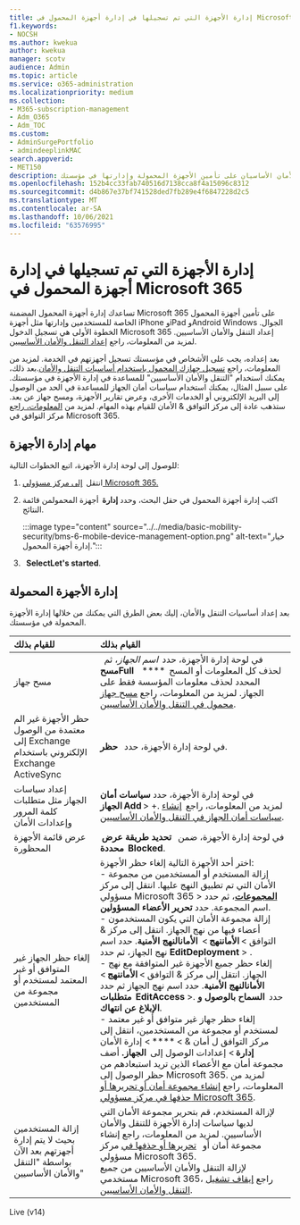 ```yaml
---
title: إدارة الأجهزة التي تم تسجيلها في إدارة أجهزة المحمول في Microsoft 365
f1.keywords:
- NOCSH
ms.author: kwekua
author: kwekua
manager: scotv
audience: Admin
ms.topic: article
ms.service: o365-administration
ms.localizationpriority: medium
ms.collection:
- M365-subscription-management
- Adm_O365
- Adm_TOC
ms.custom:
- AdminSurgePortfolio
- admindeeplinkMAC
search.appverid:
- MET150
description: يمكن أن يساعدك التنقل والأمان الأساسيان على تأمين الأجهزة المحمولة وإدارتها في مؤسستك.
ms.openlocfilehash: 152b4cc33fab740516d7138cca8f4a15096c8312
ms.sourcegitcommit: d4b867e37bf741528ded7fb289e4f6847228d2c5
ms.translationtype: MT
ms.contentlocale: ar-SA
ms.lasthandoff: 10/06/2021
ms.locfileid: "63576995"
---
```

# <a name="manage-devices-enrolled-in-mobile-device-management-in-microsoft-365"></a>إدارة الأجهزة التي تم تسجيلها في إدارة أجهزة المحمول في Microsoft 365

تساعدك إدارة أجهزة المحمول المضمنة Microsoft 365 على تأمين أجهزة المحمول الخاصة للمستخدمين وإدارتها مثل أجهزة iPhone وiPad وAndroid Windows الجوال. الخطوة الأولى هي تسجيل الدخول Microsoft 365 إعداد التنقل والأمان الأساسيين. لمزيد من المعلومات، راجع [إعداد التنقل والأمان الأساسيين](set-up.md).

بعد إعداده، يجب على الأشخاص في مؤسستك تسجيل أجهزتهم في الخدمة. لمزيد من المعلومات، راجع [تسجيل جهازك المحمول باستخدام أساسيات التنقل والأمان](enroll-your-mobile-device.md).بعد ذلك، يمكنك استخدام "التنقل والأمان الأساسيين" للمساعدة في إدارة الأجهزة في مؤسستك. على سبيل المثال، يمكنك استخدام سياسات أمان الجهاز للمساعدة في الحد من الوصول إلى البريد الإلكتروني أو الخدمات الأخرى، وعرض تقارير الأجهزة، ومسح جهاز عن بعد. ستذهب عادة إلى مركز التوافق & الأمان للقيام بهذه المهام. لمزيد من [المعلومات، راجع](../../compliance/microsoft-365-compliance-center.md) مركز التوافق في Microsoft 365.

## <a name="device-management-tasks"></a>مهام إدارة الأجهزة

للوصول إلى لوحة إدارة الأجهزة، اتبع الخطوات التالية:

1. انتقل  [إلى مركز مسؤولي Microsoft 365.](../../admin/admin-overview/about-the-admin-center.md)

2. اكتب إدارة أجهزة المحمول في حقل البحث، وحدد **إدارة**  أجهزة المحمولمن قائمة النتائج.

    :::image type="content" source="../../media/basic-mobility-security/bms-6-mobile-device-management-option.png" alt-text="خيار إدارة أجهزة المحمول.":::

3.   **SelectLet's started**.

## <a name="manage-mobile-devices"></a>إدارة الأجهزة المحمولة

بعد إعداد أساسيات التنقل والأمان، إليك بعض الطرق التي يمكنك من خلالها إدارة الأجهزة المحمولة في مؤسستك.

|**للقيام بذلك**|**القيام بذلك**|
|:----------------|:------------------------------------------------------------------------------|
|مسح جهاز |في لوحة إدارة الأجهزة، حدد  *اسم الجهاز*، ثم   **مسحFull**    ****  لحذف كل المعلومات أو المسح المحدد لحذف معلومات المؤسسة فقط على الجهاز. لمزيد من المعلومات، راجع [مسح جهاز محمول في التنقل والأمان الأساسيين](wipe-mobile-device.md).|
|حظر الأجهزة غير الم معتمدة من الوصول إلى Exchange الإلكتروني باستخدام Exchange ActiveSync |في لوحة إدارة الأجهزة، حدد   **حظر**. |
|إعداد سياسات الجهاز مثل متطلبات كلمة المرور وإعدادات الأمان |في لوحة إدارة الأجهزة، حدد **سياسات أمان**  **الجهازAdd** > +. لمزيد من المعلومات، راجع  [إنشاء سياسات أمان الجهاز في التنقل والأمان الأساسيين](create-device-security-policies.md).|
|عرض قائمة الأجهزة المحظورة  |في لوحة إدارة الأجهزة، ضمن   **تحديد طريقة عرض**    **محددةBlocked**. |
|إلغاء حظر الجهاز غير المتوافق أو غير المعتمد لمستخدم أو مجموعة من المستخدمين  |اختر أحد الأجهزة التالية  إلغاء حظر الأجهزة:<br/>- إزالة المستخدم أو المستخدمين من مجموعة الأمان التي تم تطبيق النهج عليها. انتقل إلى مركز مسؤولي Microsoft 365 > <a href="https://go.microsoft.com/fwlink/p/?linkid=2052855" target="_blank">**المجموعات**</a>، ثم حدد اسم المجموعة. حدد **تحرير الأعضاء المسؤولين**.<br/>- إزالة مجموعة الأمان التي يكون المستخدمون أعضاء فيها من نهج الجهاز. انتقل إلى مركز & التوافق > **الأماننهج** >  **الأمانالنهج الأمنية**. حدد اسم نهج الجهاز، ثم حدد **EditDeployment** > .<br/>- إلغاء حظر جميع الأجهزة غير المتوافقة مع نهج الجهاز. انتقل إلى مركز & التوافق > **الأماننهج** >  **الأمانالنهج الأمنية**. حدد اسم نهج الجهاز ثم حدد **متطلبات**  **EditAccess** >. حدد  **السماح بالوصول و الإبلاغ عن انتهاك**.<br/>- إلغاء حظر جهاز غير متوافق أو غير معتمد لمستخدم أو مجموعة من المستخدمين، انتقل إلى مركز التوافق ل أمان & > **** > إدارة الأمان  **إدارة** > إعدادات الوصول إلى  **الجهاز.** أضف مجموعة أمان مع الأعضاء الذين تريد استبعادهم من حظر الوصول إلى Microsoft 365. لمزيد من المعلومات، راجع [إنشاء مجموعة أمان أو تحريرها أو حذفها في مركز مسؤولي Microsoft 365](../../admin/email/create-edit-or-delete-a-security-group.md).|
|إزالة المستخدمين بحيث لا يتم إدارة أجهزتهم بعد الآن بواسطة "التنقل والأمان الأساسيين" |لإزالة المستخدم، قم بتحرير مجموعة الأمان التي لديها سياسات إدارة الأجهزة للتنقل والأمان الأساسيين. لمزيد من المعلومات، راجع إنشاء مجموعة أمان أو   [تحريرها أو حذفها في](../../admin/email/create-edit-or-delete-a-security-group.md) مركز مسؤولي Microsoft 365.<br/>لإزالة التنقل والأمان الأساسيين من جميع مستخدمي Microsoft 365، راجع [إيقاف تشغيل التنقل والأمان الأساسيين](turn-off.md).|

Live (v14)